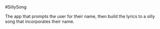 #SillySong

The app that prompts the user for their name, then build the lyrics to a silly song that incorporates their name.

